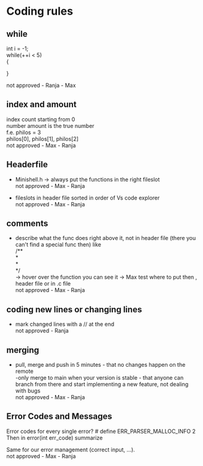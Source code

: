 # Coding rules

## while <br/>
int i = -1; <br/>
while(++i < 5) <br/>
{

}

not approved - Ranja - Max
## index and amount <br/>
index count starting from 0 <br/>
number amount is the true number <br/>
f.e. philos = 3 <br/>
philos[0], philos[1], philos[2] <br/>
not approved - Max - Ranja <br/>

## Headerfile
- Minishell.h -> always put the functions in the right fileslot <br/>
not approved - Max - Ranja <br/>

- fileslots in header file sorted in order of Vs code explorer<br/>
not approved - Max - Ranja <br/>

## comments
- describe what the func does right above it, not in header file (there you can't find a special func then) like<br/>
/**<br/>
*<br/>
*<br/>
*/<br/>
-> hover over the function you can see it -> Max test where to put then , header file or in .c file<br/>
not approved - Max - Ranja <br/>

## coding new lines or changing lines 
- mark changed lines with a // at the end <br/>
not approved - Ranja

## merging
- pull, merge and push in 5 minutes - that no changes happen on the remote <br/>
-only merge to main when your version is stable - that anyone can branch from there and start implementing a new feature, not dealing with bugs<br/>
not approved - Max - Ranja <br/>

## Error Codes and Messages
Error codes for every single error? # define ERR_PARSER_MALLOC_INFO 2<br/>
Then in error(int err_code) summarize <br/>

Same for our error management (correct input, ...). <br/>
not approved - Max - Ranja <br/>
